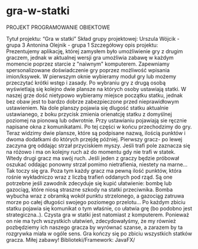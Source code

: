 # gra-w-statki
PROJEKT PROGRAMOWANIE OBIEKTOWE

Tytuł projektu: “Gra w statki”
Skład grupy projektowej:
Urszula Wójcik - grupa 3
Antonina Olejnik - grupa 1
Szczegółowy opis projektu:
Prezentujemy aplikację, której zamysłem było umożliwienie gry z drugim graczem, jednak w aktualnej wersji gra umożliwia zabawę w każdym momencie poprzez starcie z "naiwnym" komputerem. 
Zapewniamy spersonalizowane doświadczenie gry poprzez możliwość wpisania imion/ksywek.
W pierwszym oknie wybieramy moduł gry lub możemy przeczytać krótki wstęp i zasady.
Po wybraniu gry z drugą osobą wyświetlają się kolejno dwie plansze na których osoby ustawiają statki. W naszej grze dość nietypowo wybieramy miejsce początku statku, jednak bez obaw jest to bardzo dobrze zabezpieczone przed nieprawidłowym ustawieniem. Na dole planszy pojawia się dlugość statku aktualnie ustawianego, z boku przycisk zmienia orienatcję statku z domyślnej poziomej na pionową lub odwrotnie. Przy ustawianiu pojawiają sie ręcznie napisane okna z komunikatami. Po tej części w końcu przechodzimy do gry. Teraz widzimy dwie plansze, które są podpisane nazwą, ilością punktów i dwoma dodatkami do których przejdę później. Pierwszy gracz- po lewej zaczyna grę oddając strzał przyciskiem myszy. Jeśli trafi pole zaznacza się na różowo i ma on kolejny ruch aż do momentu gdy nie trafi w statek. Wtedy drugi gracz ma swój ruch. Jeśli jeden z graczy będzie próbował oszukać oddając ponowny strzał pomimo nietrafienia, niestety na marne... Tak toczy się gra. Poza tym każdy gracz ma pewną ilość punktów, która rośnie wykładniczo wraz z liczbą trafień oddanych pod rząd. Są one potrzebne jeśli zawodnik zdecyduje się kupić ułatwienie: bombę lub gazociąg, które niosą straszne szkody na statki przeciwnika. Bomba wybucha wraz z obramką wokół punktu strzelonego, a gazociąg zatruwa morze po całej długości swojego poziomego przelotu... Po każdym zbiciu statku pojawia się komunikat o tym właśnie, co ułatwia grę (bo podobno jest strategiczna..). 
Czysta gra w statki jest natomiast z komputerem. Ponieważ on nie ma tych wszystkich ułatwień, zdecydowałyśmy, że my również pozbędziemy ich naszego gracza by wyrównać szanse, a zarazem by ta rozgrywka miała w ogóle sens. 
Gra kończy się po zbiciu wszystkich statków gracza. Miłej zabawy!
Biblioteki/Framework: JavaFX/
